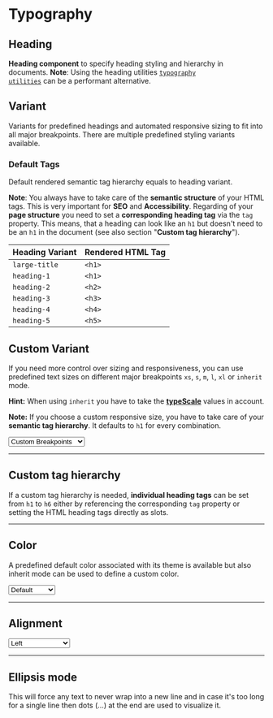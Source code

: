 # Typography

<TableOfContents></TableOfContents>

## Heading

**Heading component** to specify heading styling and hierarchy in documents. **Note**: Using the heading utilities
<a href="utilities/scss/functions#typography"><code>typography utilities</code></a> can be a performant alternative.

## Variant

Variants for predefined headings and automated responsive sizing to fit into all major breakpoints. There are multiple
predefined styling variants available.

<Playground :markup="variant" :config="config"></Playground>

### Default Tags

Default rendered semantic tag hierarchy equals to heading variant.

**Note**: You always have to take care of the **semantic structure** of your HTML tags. This is very important for
**SEO** and **Accessibility**. Regarding of your **page structure** you need to set a **corresponding heading tag** via
the `tag` property. This means, that a heading can look like an `h1` but doesn't need to be an `h1` in the document (see
also section "**Custom tag hierarchy**").

| Heading Variant | Rendered HTML Tag |
| --------------- | ----------------- |
| `large-title`   | `<h1>`            |
| `heading-1`     | `<h1>`            |
| `heading-2`     | `<h2>`            |
| `heading-3`     | `<h3>`            |
| `heading-4`     | `<h4>`            |
| `heading-5`     | `<h5>`            |

## Custom Variant

If you need more control over sizing and responsiveness, you can use predefined text sizes on different major
breakpoints `xs`, `s`, `m`, `l`, `xl` or `inherit` mode.

**Hint:** When using `inherit` you have to take the **[typeScale](components/typography/usage)** values in account.

**Note:** If you choose a custom responsive size, you have to take care of your **semantic tag hierarchy**. It defaults
to `h1` for every combination.

<Playground :markup="customVariantMarkup" :config="config">
 <select v-model="customVariant" aria-label="Select custom variant">
    <option disabled>Select custom variant</option>
    <option value="{ base: 'small', l: 'medium' }">Custom Breakpoints</option>
    <option value="inherit">Inherit</option>
  </select>
</Playground>

---

## Custom tag hierarchy

If a custom tag hierarchy is needed, **individual heading tags** can be set from `h1` to `h6` either by referencing the
corresponding `tag` property or setting the HTML heading tags directly as slots.

<Playground :markup="customTagHierarchy" :config="config"></Playground>

---

## Color

A predefined default color associated with its theme is available but also inherit mode can be used to define a custom
color.

<Playground :markup="colorMarkup" :config="config">
  <select v-model="color" aria-label="Select color">
    <option disabled>Select color</option>
    <option value="default">Default</option>
    <option value="inherit">Inherit</option>
  </select>
</Playground>

---

## Alignment

<Playground :markup="alignment" :config="config">
  <select v-model="align" aria-label="Select alignment">
    <option disabled>Select alignment</option>
    <option value="left">Left</option>
    <option value="center">Center</option>
    <option value="right">Right</option>
  </select>
</Playground>

---

## Ellipsis mode

This will force any text to never wrap into a new line and in case it's too long for a single line then dots (…) at the
end are used to visualize it.

<Playground :markup="ellipsisMode" :config="config"></Playground>

<script lang="ts">
import Vue from 'vue';
import Component from 'vue-class-component';
import { HEADING_VARIANTS } from './heading-utils';

const sentence = 'The quick brown fox jumps over the lazy dog';

@Component
export default class Code extends Vue {
  config = { themeable: true };

  customVariant = "{ base: 'small', l: 'medium' }";
  color = 'default';
  align = 'center';

  variant = HEADING_VARIANTS.map((item) => `<p-heading variant="${item}">${sentence}</p-heading>`).join('\n');

  get customVariantMarkup() {
    const style = this.customVariant === 'inherit' ? ' style="font-size: 3.75rem;"' : '';
    return `<p-heading variant="${this.customVariant}"${style}>${sentence}</p-heading>`;
  }

  customTagHierarchy =
`<p-heading variant="heading-1" tag="h3">${sentence}</p-heading>
<p-heading variant="heading-3" tag="h1">${sentence}</p-heading>
<p-heading variant="heading-1">
  <h3>${sentence}</h3>
</p-heading>
<p-heading variant="heading-3">
  <h1>${sentence}</h1>
</p-heading>`;

  get colorMarkup() {
    const style = this.color === 'inherit' ? ' style="color: deeppink;"' : '';
    return `<p-heading variant="heading-3" color="${this.color}"${style}>${sentence}</p-heading>`
  }

  get alignment() {
    return `<p-heading variant="heading-3" align="${this.align}">${sentence}</p-heading>`;
  }
  
  ellipsisMode =
`<p-heading variant="heading-3" ellipsis="true">Lorem ipsum dolor sit amet, consetetur sadipscing elitr, sed diam nonumy eirmod tempor invidunt ut labore et dolore magna aliquyam erat, sed diam voluptua. At vero eos et accusam et justo duo dolores et ea rebum.</p-heading>`;
}
</script>
